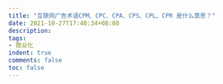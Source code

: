 ```yaml
---
title: "互联网广告术语CPM、CPC、CPA、CPS、CPL、CPR 是什么意思？"
date: 2021-10-27T17:40:34+08:00
description:
tags:
- 商业化
indent: true
comments: false
toc: false
---
```


